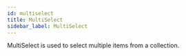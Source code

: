 ```yaml
---
id: multiselect
title: MultiSelect
sidebar_label: MultiSelect
---
```


MultiSelect is used to select multiple items from a collection.